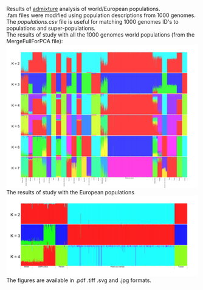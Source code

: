 Results of [admixture](https://genome.cshlp.org/content/19/9/1655) analysis of world/European populations. <br>
.fam files were modified using population descriptions from 1000 genomes. <br>
The *populations.csv* file is useful for matching 1000 genomes ID's to populations and super-populations.<br>
The results of study with all the 1000 genomes world populations (from the MergeFullForPCA file):<br>
![world.jpg](https://github.com/golikp/PolishGenome/blob/main/admixture/World.jpg)
The results of study with the European populations<br>
![EU.jpg](https://github.com/golikp/PolishGenome/blob/main/admixture/EU.jpg)
The figures are available in .pdf .tiff .svg and .jpg formats.
